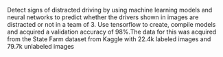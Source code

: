 Detect signs of distracted driving by using machine learning models and neural networks to predict whether the drivers shown in images are distracted or not in a team of 3. Use tensorflow to create, compile models and acquired a validation accuracy of 98%.The data for this was acquired from the State Farm dataset from Kaggle with 22.4k labeled images and 79.7k unlabeled images
